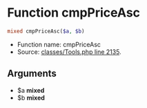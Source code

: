 Function cmpPriceAsc
===========================





```php
mixed cmpPriceAsc($a, $b)
```

* Function name: cmpPriceAsc
* Source: [classes/Tools.php line 2135](https://github.com/PrestaShop/PrestaShop/blob/1.5.0.3/classes/Tools.php#L2135).

Arguments
---------

* $a **mixed**
* $b **mixed**

